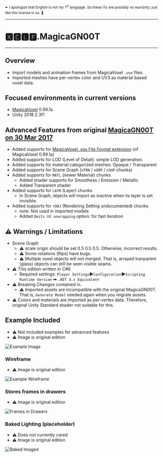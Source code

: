 <small class="info">✒ I apologize that English is not my 1<sup>st</sup> language. So these 🗎s are possibly no warranty, just like this license is so. 🐉</small>

---
# 🆇🅴🅻🅵.MagicaGN00T
---

## Overview
* Import models and animation frames from MagicaVoxel `.vox` files.
* Imported meshes have per-vertex color and UV3 as material based voxel data.

## Focused environments in current versions
* [MagicaVoxel](https://ephtracy.github.io/) 0.99.1a		
* Unity 2018.2.3f1		

## Advanced Features from original [MagicaGN00T on 30 Mar 2017](https://github.com/xelfia/MagicaGN00T/commit/fe8c4ccb6d27084c32c57d68f417feb526f6e43c)
* Added supports for [MagicaVoxel .vox File Format extension](https://github.com/ephtracy/voxel-model/blob/master/MagicaVoxel-file-format-vox-extension.txt) (of MagicaVoxel 0.99.1a)
* Added supports for LOD (Level of Detail): simple LOD generation.
* Added supports for material categorized meshes: Opaque / Transparent
* Added supports for Scene Graph (`nTRN` / `nGRP` / `nSHP` chunks)
* Added supports for `MATL` (newer Material) chunks
  * Added shader supports for Smoothess / Emission / Metallic
  * Added Tranparent shader
* Added supports for `LAYR` (Layer) chunks
  * In Scene Graph, objects will import as inactive when its layer is set invisible.
* Added supports for `rOBJ` (Rendering Setting undocumented) chunks
  * note: Not used in imported models
  * Added `Omits UV unwrapping` option: for fast iteration

## ⚠ Warnings / Limitations
* Scene Graph
  * ⚠ scale origin should be set 0.5 0.5 0.5. Otherwise, incorrect results.
  * ⚠ Some rotations (flips) have bugs.
  * ⚠ Multiple voxel objects will not merged. That is, arrayed tranparent (glass) objects can still be seen visible seams.
* ⚠ This edition written in C#6
  * Required settings: `Player Settings`►`Configuration`►`Scripting Runtime Version` ➡ `.NET 4.x Equivalent`
* ⚠ Breaking Changes contained in.
  * ⚠ Imported assets are incompatible with the original MagicaGN00T. That is, `Generate Model` needed again when you migrate assets.
* ⚠ Colors and materials are imported as per-vertex data. Therefore, original Unity Standard shader not suitable for this.

## Example Included
* ⚠ Not included examples for advanced features
* ⚠ Image is original edition

![Example Image](http://i.imgur.com/hGb84Dt.gif)

### Wireframe
* ⚠ Image is original edition

![Example Wireframe](http://i.imgur.com/mtUNBTO.png)

### Stores frames in drawers  
* ⚠ Image is original edition

![Frames in Drawers](http://i.imgur.com/k64ZOU2.png)

### Baked Lighting (placeholder)
* ⚠ Does not currently cared
* ⚠ Image is original edition

![Baked Imaged](http://i.imgur.com/GiT6omY.png)  
